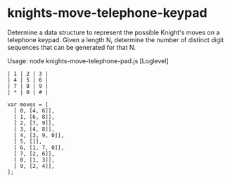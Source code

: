# knights-move-telephone-keypad

Determine a data structure to represent the possible Knight's moves on a telephone keypad.
Given a length N, determine the number of distinct digit sequences that can be generated for that N.

Usage: node knights-move-telephone-pad.js <N> [Loglevel]

```
| 1 | 2 | 3 |
| 4 | 5 | 6 |
| 7 | 8 | 9 |
| * | 0 | # |
```

```
var moves = [
  [ 0, [4, 6]],
  [ 1, [6, 8]],
  [ 2, [7, 9]],
  [ 3, [4, 8]],
  [ 4, [3, 9, 0]],
  [ 5, []],
  [ 6, [1, 7, 0]],
  [ 7, [2, 6]],
  [ 8, [1, 3]],
  [ 9, [2, 4]],
];
```
